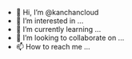 - 👋 Hi, I’m @kanchancloud
- 👀 I’m interested in ...
- 🌱 I’m currently learning ...
- 💞️ I’m looking to collaborate on ...
- 📫 How to reach me ...

<!---
kanchancloud/kanchancloud is a ✨ special ✨ repository because its `README.md` (this file) appears on your GitHub profile.
You can click the Preview link to take a look at your changes.
--->
